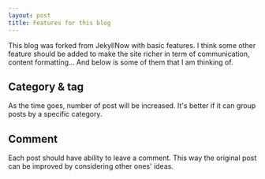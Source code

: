 ```yaml
---
layout: post
title: Features for this blog
---
```


This blog was forked from JekyllNow with basic features. I think some other feature should be added
to make the site richer in term of communication, content formatting... And below is some of them
that I am thinking of.

## Category & tag
As the time goes, number of post will be increased. It's better if it can group posts by a specific
category.

## Comment
Each post should have ability to leave a comment. This way the original post can be improved by
considering other ones' ideas.
